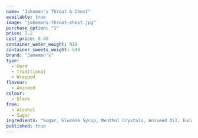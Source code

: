 ```yaml
---
name: "Jakeman's Throat & Chest"
available: true
image: "jakemans-throat-chest.jpg"
purchase_option: "1"
price: 1.2
cost_price: 0.48
container_water_weight: 919
container_sweets_weight: 549
brand: "Jameman's"
type: 
  - Hard
  - Traditional
  - Wrapped
flavour: 
  - Aniseed
colour: 
  - Black
free: 
  - Alcohol
  - Sugar
ingredients: "Sugar, Glucose Syrup, Menthol Crystals, Aniseed Oil, Eucalyptus Oil, Colour: Vegetable Carbon, Natural Flavouring"
published: true
---
```

